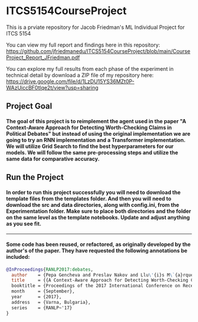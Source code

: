# ITCS5154CourseProject
This is a prviate repository for Jacob Friedman's ML Individual Project for ITCS 5154

You can view my full report and findings here in this repository: https://github.com/jfriedmanedu/ITCS5154CourseProject/blob/main/CourseProject_Report_JFriedman.pdf

You can explore my full results from each phase of the experiment in technical detail by download a ZIP file of my repository here: https://drive.google.com/file/d/1LzDU15YS36MZt0P-WAzUiccBF0tlqe2t/view?usp=sharing

## Project Goal 
#### The goal of this project is to reimplement the agent used in the paper **"A Context-Aware Approach for Detecting Worth-Checking Claims in Political Debates"** but instead of using the original implementation we are going to try an RNN implementation and a Transformer implementation. We will utilize Grid Search to find the best hyperparameters for our models. We will follow the same pre-processing steps and utilize the same data for comparative accuracy.

## Run the Project
#### In order to run this project successfully you will need to download the template files from the templates folder. And then you will need to download the src and data directories, along with config.ini, from the Experimentation folder. Make sure to place both directories and the folder on the same level as the template notebooks. Update and adjust anything as you see fit.

---
#### Some code has been reused, or refactored, as originally developed by the author's of the paper. They have requested the following annotations be included:

```bib
@InProceedings{RANLP2017:debates,
  author    = {Pepa Gencheva and Preslav Nakov and Llu\'{i}s M\`{a}rquez and Alberto Barr\'on-Cede\~no and Ivan Koychev},
  title     = {{A Context-Aware Approach for Detecting Worth-Checking Claims in Political Debates},
  booktitle = {Proceedings of the 2017 International Conference on Recent Advances in Natural Language Processing},
  month     = {September},
  year      = {2017},
  address   = {Varna, Bulgaria},
  series    = {RANLP~'17}
}
```
